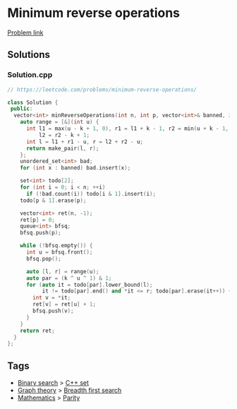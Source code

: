# Minimum reverse operations

[Problem link](https://leetcode.com/problems/minimum-reverse-operations/)

## Solutions


### Solution.cpp
```cpp
// https://leetcode.com/problems/minimum-reverse-operations/

class Solution {
 public:
  vector<int> minReverseOperations(int n, int p, vector<int>& banned, int k) {
    auto range = [&](int u) {
      int l1 = max(u - k + 1, 0), r1 = l1 + k - 1, r2 = min(u + k - 1, n - 1),
          l2 = r2 - k + 1;
      int l = l1 + r1 - u, r = l2 + r2 - u;
      return make_pair(l, r);
    };
    unordered_set<int> bad;
    for (int x : banned) bad.insert(x);

    set<int> todo[2];
    for (int i = 0; i < n; ++i)
      if (!bad.count(i)) todo[i & 1].insert(i);
    todo[p & 1].erase(p);

    vector<int> ret(n, -1);
    ret[p] = 0;
    queue<int> bfsq;
    bfsq.push(p);

    while (!bfsq.empty()) {
      int u = bfsq.front();
      bfsq.pop();

      auto [l, r] = range(u);
      auto par = (k ^ u ^ 1) & 1;
      for (auto it = todo[par].lower_bound(l);
           it != todo[par].end() and *it <= r; todo[par].erase(it++)) {
        int v = *it;
        ret[v] = ret[u] + 1;
        bfsq.push(v);
      }
    }
    return ret;
  }
};
```
## Tags

* [Binary search](/README.md#Binary_search) > [C++ set](/README.md#Binary_search-C___set)
* [Graph theory](/README.md#Graph_theory) > [Breadth first search](/README.md#Graph_theory-Breadth_first_search)
* [Mathematics](/README.md#Mathematics) > [Parity](/README.md#Mathematics-Parity)
